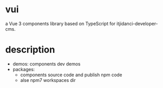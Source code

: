 # vui
 a Vue 3 components library based on TypeScript for itjidanci-developer-cms.

# description

- demos: components dev demos
- packages: 
  - components source code and publish npm code
  - alse npm7 workspaces  dir